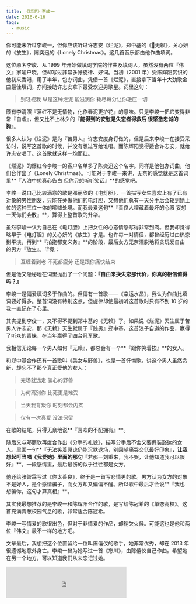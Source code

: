 ```yaml
---
title: 《烂泥》李峻一
date: 2016-6-16
tags:
  - music
---
```

你可能未听过李峻一，但你应该听过许志安《烂泥》，郑中基的《无赖》，关心妍的《放生》，陈奕迅的《Lonely Christmas》。这几首音乐都由他作曲填词。

这位原名李峻、从 1999 年开始做填词学院的作曲及填词人，虽然没有两位『伟文』家喻户晓，但却写过非常多好旋律、好词。当初（2001 年）受陈辉阳赏识的他初来香港，用了半年，包办词曲，凭借一首《烂泥》，直接拿下当年十大劲歌金曲最佳填词，亦间接助许志安拿下最受欢迎男歌星。词里这句：

> 别轻视我 纵是这种烂泥 能滋润你 耗尽每分让你艳压一切

颇有李清照『落红不是无情物，化作春泥更护花』的意味。只是李峻一把它变得非常『自虐』，但又比不上林夕的『**能得到的安慰是失恋者得救后
很感激忠诚的狗**』。

很多人认为《烂泥》是为『苦男人』许志安度身订做的，但是后来李峻一在接受采访时，说写这首歌的时候，并没有想过写给谁唱。而陈辉阳觉得适合许志安，就给许志安唱了。这首歌就这样一炮而红。

《烂泥》的爆红令李峻一的客户名单多了陈奕迅这个名字。同样是他包办词曲，他们合作出了《Lonely Christmas》。可能对于李峻一来讲，无奈的感觉就是这首词里**『人浪中想真心告白 但你只想听听笑话』**的感觉吧。

李峻一说自己比较满意的歌是邓丽欣的《电灯胆》，一首描写女生喜欢上有了已有对象的男性朋友，只能在旁做他们的电灯胆，又想他们总有一天分手后会轮到她上位的这种三位一体的唏嘘处境。而我最爱这句**『善良人埋藏着最坏的心眼 妄想一天你们会散』**，算得上整首歌的升华。

虽然李峻一认为自己在《电灯胆》上把女性的心态情感写得非常到肉。但我却觉得略早于《电灯胆》的关心妍的《放生》才是。也许每一对情侣，都曾经历过由热恋到平淡，再到**『拍拖都变义务』**的阶段，最后女方无奈洒脱地将贪玩爱自由的男方『放生』。毕竟：

> 互缠着到老 不死都疲劳 还是跟你痛快结束

但是他又隐秘地在词里抛出了一个问题：**『自由来换失恋那代价，你真的相信值得吗？』**

李峻一是偏爱填词多于作曲的。但偏有一首歌——《幸运水晶》，我认为作曲比填词要好得多。整首词没有特别这点，但旋律却使最初听这首歌时只有不到 10 岁的我一直记在了心里。

其实提到李俊一，又不得不提到郑中基的《无赖》了。如果说《烂泥》天生属于苦男人许志安，那《无赖》天生就属于『贱男』郑中基。这首浪子自道的作品，赢得了听众的青睐，在当年赢得了四台冠军歌。

我相信无论每一个男人如何『无赖』，都总会有一个**『跟你笑着挨』**的女人。

和郑中基合作还有一首歌叫《美女与野兽》，也是一首忏悔歌。讲这个男人虽然贪新，却忘不了那个真正爱他的女人：

> 完场就远走 骗心的野兽

> 为何离别你 比死更是难受

> 当天我背叛你 时刻都会内疚

> 仅有一次真爱 没法保留

在歌的结尾，只得无奈地说**『喜欢的不配拥有』**。

随后又与邓丽欣再度合作出《分手的礼貌》，描写分手后不舍又要假装豁达的女人。里面一句**『无法笑着原谅仍能沉默退场，别回望痛哭交低最好印象』**，让我想起叮当唱《我爱她》里面的那句**『若那一刻重來，我不哭，让他知道我可以很好』**。一段感情里，最后最伤的似乎往往都是女方。

他还给张智霖写过《你太善良》，终于是一首写悲情男的歌。男方认为女方的对象不是好人，是个感情骗子，而女方却又偏偏不醒。所以歌中最后才会说**『我也想骗你，这句才算真相』**。

其实我最想推荐的是李峻一和陈辉阳合作的歌，是写给陈冠希的《单恋高校》。这首充满青葱校园气息的歌，非常适合陈冠希。

李峻一写情爱的歌很出色，但对于非情爱的作品，却稍欠火候。可能这也是他和两位『伟文』最不一样的地方吧。

文章最后，我想把这个位置留给一位叫陈僖仪的歌手，她非常优秀，却在 2013 年很遗憾地意外身亡。李峻一曾为她写过一首《忘川》，由陈僖仪自己作曲。希望她在另一个地方，可以知道我们从未忘记过她。

<iframe frameborder="no" border="0" marginwidth="0" marginheight="0" width=330 height=86 src="http://music.163.com/outchain/player?type=2&id=223297&auto=1&height=66"></iframe>
